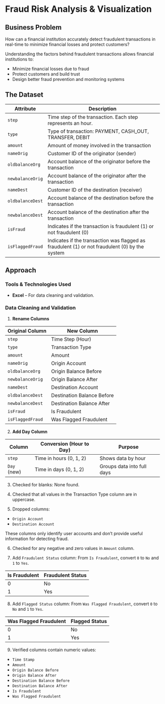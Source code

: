 # Fraud Risk Analysis & Visualization

## Business Problem
How can a financial institution accurately detect fraudulent transactions in real-time to minimize financial losses and protect customers?

Understanding the factors behind fraudulent transactions allows financial institutions to:

- Minimize financial losses due to fraud
- Protect customers and build trust
- Design better fraud prevention and monitoring systems

## The Dataset

| Attribute     | Description                                                                                     |
|--------------------|-------------------------------------------------------------------------------------------------|
| `step`             | Time step of the transaction. Each step represents an hour.                                     |
| `type`             | Type of transaction: PAYMENT, CASH_OUT, TRANSFER, DEBIT                                  |
| `amount`           | Amount of money involved in the transaction                                                    |
| `nameOrig`         | Customer ID of the originator (sender)                                                         |
| `oldbalanceOrg`    | Account balance of the originator before the transaction                                       |
| `newbalanceOrig`   | Account balance of the originator after the transaction                                        |
| `nameDest`         | Customer ID of the destination (receiver)                                                     |
| `oldbalanceDest`   | Account balance of the destination before the transaction                                      |
| `newbalanceDest`   | Account balance of the destination after the transaction                                       |
| `isFraud`          | Indicates if the transaction is fraudulent (1) or not fraudulent (0)                               |
| `isFlaggedFraud`   | Indicates if the transaction was flagged as fraudulent (1) or not fraudulent (0) by the system                   |

## Approach

### Tools & Technologies Used
- **Excel** – For data cleaning and validation.

### Data Cleaning and Validation

1. **Rename Columns**

| Original Column      | New Column                      |
|----------------------|---------------------------------|
| `step`               | Time Step (Hour)                |
| `type`               | Transaction Type                |
| `amount`             | Amount                          |
| `nameOrig`           | Origin Account                  |
| `oldbalanceOrg`      | Origin Balance Before           |
| `newbalanceOrig`     | Origin Balance After            |
| `nameDest`           | Destination Account             |
| `oldbalanceDest`     | Destination Balance Before      |
| `newbalanceDest`     | Destination Balance After       |
| `isFraud`            | Is Fraudulent                   |
| `isFlaggedFraud`     | Was Flagged Fraudulent          |

2. **Add Day Column**

| Column      | Conversion (Hour to Day) | Purpose                         |
|-------------|--------------------------|---------------------------------|
| `step`      | Time in hours (0, 1, 2)  | Shows data by hour              |
| `Day` (new) | Time in days (0, 1, 2)   | Groups data into full days      |

3. Checked for blanks: None found.

4. Checked that all values in the Transaction Type column are in uppercase.

5. Dropped columns: 
  - `Origin Account`
  - `Destination Account`
  
These columns only identify user accounts and don’t provide useful information for detecting fraud.

6. Checked for any negative and zero values in `Amount` column.

7. Add `Fraudulent Status` column: From `Is Fraudulent`, convert `0` to `No` and `1` to `Yes`.

| Is Fraudulent | Fraudulent Status|
|--------------|-------------------|
| 0            | No                |
| 1            | Yes               |

8. Add `Flagged Status` column: From `Was Flagged Fraudulent`, convert `0` to `No` and `1` to `Yes`.

| Was Flagged Fraudulent | Flagged Status|
|------------------------|---------------|
| 0                      | No            |
| 1                      | Yes           |

9. Verified columns contain numeric values:
  - `Time Stamp`
  - `Amount`
  - `Origin Balance Before`  
  - `Origin Balance After`  
  - `Destination Balance Before`  
  - `Destination Balance After`
  - `Is Fraudulent`
  - `Was Flagged Fraudulent`